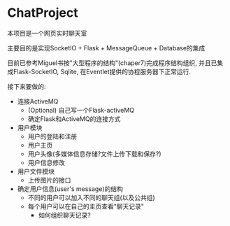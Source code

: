 # ChatProject
本项目是一个网页实时聊天室

主要目的是实现SocketIO + Flask + MessageQueue + Database的集成

目前已参考Miguel书按"大型程序的结构"(chaper7)完成程序结构组织, 
并且已集成Flask-SocketIO, Sqlite, 在Eventlet提供的协程服务器下正常运行.

接下来要做的:
- 连接ActiveMQ
    - (Optional) 自己写一个Flask-activeMQ
    - 确定Flask和ActiveMQ的连接方式
- 用户模块
    - 用户的登陆和注册
    - 用户主页
    - 用户头像(多媒体信息存储?文件上传下载和保存?)
    - 用户信息修改
- 用户文件模块
    - 上传图片的接口
- 确定用户信息(user's message)的结构
    - 不同的用户可以加入不同的聊天组(以及公共组)
    - 每个用户可以在自己的主页查看"聊天记录"
        - 如何组织聊天记录?